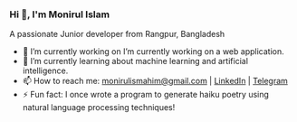 <h3>Hi 👋, I'm Monirul Islam</h1>
A passionate Junior developer from Rangpur, Bangladesh

- 🔭 I’m currently working on I’m currently working on a web application.
- 🌱 I’m currently learning about machine learning and artificial intelligence.
- 📫 How to reach me: monirulismahim@gmail.com | [LinkedIn](https://www.linkedin.com/in/monirulmahim/) | [Telegram](https://t.me/monirulismahim)
- ⚡ Fun fact: I once wrote a program to generate haiku poetry using natural language processing techniques!
